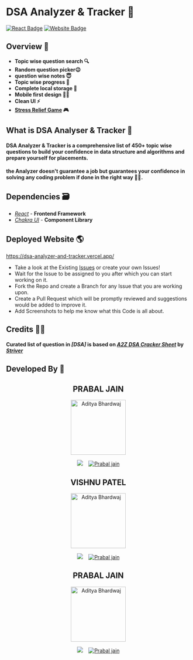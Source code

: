 # DSA Analyzer & Tracker 🚀

[![React Badge](http://img.shields.io/badge/Powered%20By-React-blue?style=for-the-badge&logo=react)](https://reactjs.org/)
[![Website Badge](https://img.shields.io/badge/Visit-Now-green?style=for-the-badge&logo=vercel)](https://a2zdsa.pages.dev/)

## Overview 👀


- **Topic wise question search 🔍**
- **Random question picker😉**
- **question wise notes 😇**
- **Topic wise progress 🧐**
- **Complete local storage 📂**
- **Mobile first design ✌🏻**
- **Clean UI ⚡**
- **[Stress Relief Game] 🎮**

## What is DSA Analyser & Tracker 🤔

#### DSA  Analyzer & Tracker is a comprehensive list of 450+ topic wise questions to build your confidence in data structure and algorithms and prepare yourself for placements.

#### the Analyzer doesn't guarantee a job but guarantees your confidence in solving any coding problem if done in the right way 👍🏻.

## Dependencies 🗃

- _[React]_ - **Frontend Framework**
- _[Chakra UI]_ - **Component Library**

## Deployed Website 🌎
https://dsa-analyzer-and-tracker.vercel.app/
- Take a look at the Existing [Issues](https://github.com/aditya-190/a2zdsa/issues) or create your
  own Issues!
- Wait for the Issue to be assigned to you after which you can start working on it.
- Fork the Repo and create a Branch for any Issue that you are working upon.
- Create a Pull Request which will be promptly reviewed and suggestions would be added to improve it.
- Add Screenshots to help me know what this Code is all about.

## Credits 🙏🏻

#### Curated list of question in _[DSA]_ is based on _[A2Z DSA Cracker Sheet]_ by _[Striver]_

## Developed By 👦

<h2 align="center">PRABAL JAIN</h2>
<p align="center">
  <a href="https://github.com/kulprb"><img src="https://media.licdn.com/dms/image/D5603AQEQ11B4MSAm6Q/profile-displayphoto-shrink_100_100/0/1683020533177?e=1718841600&v=beta&t=MNPI8ITi9XXjcHMhvRurP1jqpPtDRg1WVncObHYdHhM" width=150px height=150px  alt="Aditya Bhardwaj"/></a> 

<p align="center">
  <a target="_blank" href="https://www.linkedin.com/feed/?doFeedRefresh=true&nis=true&lipi=urn%3Ali%3Apage%3Ad_flagship3_feed%3BF%2BvvcwmLTdOP92jgNtRPRw%3D%3D"><img src="https://media.licdn.com/dms/image/D5603AQEQ11B4MSAm6Q/profile-displayphoto-shrink_100_100/0/1683020533177?e=1718841600&v=beta&t=MNPI8ITi9XXjcHMhvRurP1jqpPtDRg1WVncObHYdHhM alt="prabal jain"/></a>&nbsp;&nbsp;&nbsp;
  <a href="mailto:10prabal@gmail.com?subject=Hello%20Aditya,%20From%20Github"><img src="https://img.shields.io/badge/gmail-%23D14836.svg?&style=for-the-badge&logo=gmail&logoColor=white"  alt="Prabal jain"/></a>
</p>
<h2 align="center">VISHNU PATEL</h2>
<p align="center">
  <a href="https://github.com/kulprb"><img src="https://www.linkedin.com/in/vishnu-patel-535961205?utm_source=share&utm_campaign=share_via&utm_content=profile&utm_medium=android_app" width=150px height=150px  alt="Aditya Bhardwaj"/></a> 

<p align="center">
  <a target="_blank" href="https://www.linkedin.com/feed/?doFeedRefresh=true&nis=true&lipi=urn%3Ali%3Apage%3Ad_flagship3_feed%3BF%2BvvcwmLTdOP92jgNtRPRw%3D%3D"><img src="https://media.licdn.com/dms/image/D5603AQEQ11B4MSAm6Q/profile-displayphoto-shrink_100_100/0/1683020533177?e=1718841600&v=beta&t=MNPI8ITi9XXjcHMhvRurP1jqpPtDRg1WVncObHYdHhM alt="prabal jain"/></a>&nbsp;&nbsp;&nbsp;
  <a href="mailto:10prabal@gmail.com?subject=Hello%20Aditya,%20From%20Github"><img src="https://img.shields.io/badge/gmail-%23D14836.svg?&style=for-the-badge&logo=gmail&logoColor=white"  alt="Prabal jain"/></a>
</p><h2 align="center">PRABAL JAIN</h2>
<p align="center">
  <a href="https://github.com/kulprb"><img src="https://media.licdn.com/dms/image/D5603AQEQ11B4MSAm6Q/profile-displayphoto-shrink_100_100/0/1683020533177?e=1718841600&v=beta&t=MNPI8ITi9XXjcHMhvRurP1jqpPtDRg1WVncObHYdHhM" width=150px height=150px  alt="Aditya Bhardwaj"/></a> 

<p align="center">
  <a target="_blank" href="https://www.linkedin.com/feed/?doFeedRefresh=true&nis=true&lipi=urn%3Ali%3Apage%3Ad_flagship3_feed%3BF%2BvvcwmLTdOP92jgNtRPRw%3D%3D"><img src="https://media.licdn.com/dms/image/D5603AQEQ11B4MSAm6Q/profile-displayphoto-shrink_100_100/0/1683020533177?e=1718841600&v=beta&t=MNPI8ITi9XXjcHMhvRurP1jqpPtDRg1WVncObHYdHhM alt="prabal jain"/></a>&nbsp;&nbsp;&nbsp;
  <a href="mailto:10prabal@gmail.com?subject=Hello%20Aditya,%20From%20Github"><img src="https://img.shields.io/badge/gmail-%23D14836.svg?&style=for-the-badge&logo=gmail&logoColor=white"  alt="Prabal jain"/></a>
</p>

[striver]: https://in.linkedin.com/in/rajarvp
[a2z dsa cracker sheet]: https://takeuforward.org/strivers-a2z-dsa-course/strivers-a2z-dsa-course-sheet-2/
[Stress Relief Game]: https://a2zdsa.pages.dev/play
[react]: https://reactjs.org/
[chakra ui]: https://chakra-ui.com/
[450]: https://450dsa.com/
